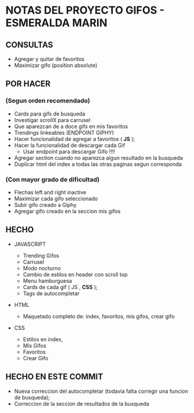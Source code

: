 # NOTAS DEL PROYECTO GIFOS - ESMERALDA MARIN

## CONSULTAS

* Agregar y quitar de favoritos
* Maximizar gifo (position absolute)


## POR HACER 
### (Segun orden recomendado)

* Cards para gifs de busqueda
* Investigar scrollX para carrusel
* Que aparezcan de a doce gifs en mis favoritos
* Trendings linkeables (ENDPOINT GIPHY)
* Hacer funcionalidad de agregar a favoritos ( **JS** );
* Hacer la funcionalidad de descargar cada Gif
    * Usar endpoint para descargar Gifo !!!!
* Agregar section cuando no aparezca algun resultado en la busqueda
* Duplicar html del index a todas las otras paginas segun corresponda



### (Con mayor grado de dificultad)

* Flechas left and right inactive
* Maximizar cada gifo seleccionado
* Subir gifo creado a Giphy
* Agregar gifo creado en la seccion mis gifos

## HECHO

* JAVASCRIPT
    * Trending Gifos
    * Carrusel 
    * Modo nocturno
    * Cambio de estilos en header con scroll top
    * Menu hamburguesa
    * Cards de cada gif ( JS , **CSS** );
    * Tags de autocompletar


* HTML
    * Maquetado completo de: index, favoritos, mis gifos, crear gifo

* CSS
    * Estilos en index,
    * Mis Gifos
    * Favoritos
    * Crear Gifo

## HECHO EN ESTE COMMIT ##

* Nueva correccion del autocompletar (todavia falta corregir una funcion de busqueda);
* Correccion de la seccion de resultados de la busqueda





